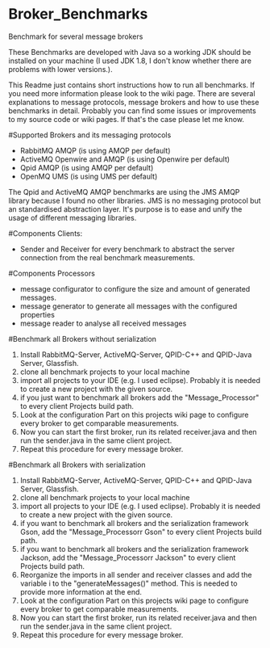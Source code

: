 # Broker_Benchmarks
Benchmark for several message brokers

These Benchmarks are developed with Java so a working JDK should be installed on your machine (I used JDK 1.8, I don't know whether there are problems with lower versions.).

This Readme just contains short instructions how to run all benchmarks. If you need more information please look to the wiki page. There are several explanations to message protocols, message brokers and how to use these benchmarks in detail. Probably you can find some issues or improvements to my source code or wiki pages. If that's the case please let me know.

#Supported Brokers and its messaging protocols
- RabbitMQ AMQP (is using AMQP per default)
- ActiveMQ Openwire and AMQP (is using Openwire per default)
- Qpid AMQP (is using AMQP per default)
- OpenMQ UMS (is using UMS per default)

The Qpid and ActiveMQ AMQP benchmarks are using the JMS AMQP library because I found no other libraries. JMS is no messaging protocol but an standardised abstraction layer.
It's purpose is to ease and unify the usage of different messaging libraries.

#Components Clients:
- Sender and Receiver for every benchmark to abstract the server connection from the real benchmark measurements.

#Components Processors
- message configurator to configure the size and amount of generated messages.
- message generator to generate all messages with the configured properties
- message reader to analyse all received messages

#Benchmark all Brokers without serialization
1. Install RabbitMQ-Server, ActiveMQ-Server, QPID-C++ and QPID-Java Server, Glassfish.
2. clone all benchmark projects to your local machine
3. import all projects to your IDE (e.g. I used eclipse). Probably it is needed to create a new project with the given source.
4. if you just want to benchmark all brokers add the "Message_Processor" to every client Projects build path.
5. Look at the configuration Part on this projects wiki page to configure every broker to get comparable measurements.
6. Now you can start the first broker, run its related receiver.java and then run the sender.java in the same client project. 
7. Repeat this procedure for every message broker.


#Benchmark all Brokers with serialization
1. Install RabbitMQ-Server, ActiveMQ-Server, QPID-C++ and QPID-Java Server, Glassfish.
2. clone all benchmark projects to your local machine
3. import all projects to your IDE (e.g. I used eclipse). Probably it is needed to create a new project with the given source.
4. if you want to benchmark all brokers and the serialization framework Gson, add the "Message_Processorr Gson" to every client Projects build path.
5. if you want to benchmark all brokers and the serialization framework Jackson, add the "Message_Processorr Jackson" to every client Projects build path.
6. Reorganize the imports in all sender and receiver classes and add the variable i to the "generateMessages()" method. This is needed to provide more information at the end.
7. Look at the configuration Part on this projects wiki page to configure every broker to get comparable measurements.
8. Now you can start the first broker, run its related receiver.java and then run the sender.java in the same client project.
9. Repeat this procedure for every message broker.
